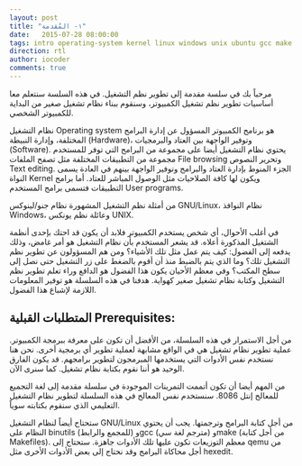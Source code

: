 ```yaml
---
layout: post
title: "١- المُقدمة"
date:   2015-07-28 08:00:00
tags: intro operating-system kernel linux windows unix ubuntu gcc make binutils qemu hexedit
direction: rtl
author: iocoder
comments: true
---
```


مرحباً بك في سلسة مقدمة إلى تطوير نظم التشغيل. في هذه السلسة سنتعلم معا أساسيات 
تطوير نظم تشغيل الكمبيوتر، وسنقوم ببناء نظام تشغيل صغير من البداية للكمبيوتر 
الشخصي.

نظام التشغيل Operating system هو برنامج الكمبيوتر المسؤول عن إدارة البرامج المختلفة، وإدارة 
النبيطة (Hardware)، وتوفير الواجهة بين العتاد والبرمجيات (Software). يحتوي نظام التشغيل
أيضا على مجموعة من البرامج التي توفر للمستخدم مجموعة من التطبيقات المختلفة مثل تصفح
الملفات File browsing وتحرير النصوص Text editing. الجزء المنوط بإدارة العتاد
والبرامج وتوفير الواجهة بينهم في العادة يسمى النواة Kernel ويكون لها كافة الصلاحيات
مثل الوصول المباشر للعتاد. أما برامج التطبيقات فتسمى برامج المستخدم User programs.

من أمثلة نظم التشغيل 
المشهورة نظام جنو/لينوكس GNU/Linux، نظام النوافذ Windows، وعائلة نظم يونكس UNIX.

في أغلب الأحوال، أي شخص يستخدم الكمبيوتر فلابد أن يكون قد احتك بإحدى أنظمة 
الشتغيل المذكورة أعلاه. قد يشعر  المستخدم بأن نظام التشغيل هو أمر غامض، وذلك 
يدفعه إلى الفضول: كيف يتم عمل مثل تلك الأشياء؟ ومن هم المسؤولون عن تطوير نظم 
التشغيل تلك؟ وما الذي يتم بالضبط منذ أن أقوم بالضغط على زر التشغيل حتى نصل إلى 
سطح المكتب؟ وفي معظم الأحيان يكون هذا الفضول هو الدافع وراء تعلم تطوير نظم 
التشغيل وكتابة نظام تشغيل صغير كهواية. هدفنا في هذه السلسلة هو توفير المعلومات 
اللازمة لإشباع هذا الفضول.

المتطلبات القبلية Prerequisites:
--------------------

من أجل الاستمرار في هذه السلسلة، من الأفضل أن تكون على معرفة ببرمجة 
الكمبيوتر. عملية تطوير نظام تشغيل هي في الواقع مشابهة لعملية تطوير أي برمجية 
أخرى. نحن هنا نستخدم نفس الأدوات التي يستخدمها المبرمجون لتطوير برامجهم. قد 
يكون الفارق الوحيد هو أننا نقوم بكتابة نظام تشغيل. كما سنرى الآن.

من المهم أيضا أن تكون أتممت التمرينات الموجودة في سلسلة مقدمة إلى لغة التجميع 
للمعالج إنتل 8086. سنستخدم نفس المعالج في هذه السلسلة لتطوير نظام التشغيل 
التعليمي الذي سنقوم بكتابته سوياً.

ستحتاج أيضاً لنظام التشغيل GNU/Linux من أجل كتابة البرامج وترجمتها. يجب أن يحتوي 
النظام على binutils (للمجمع والرابط) وgcc (مترجم لغة سي) وmake (من أجل كتابة 
Makefiles). معظم التوزيعات تكون عليها تلك الأدوات جاهزة. ستحتاج إلى qemu من أجل 
محاكاة البرامج وقد نحتاج إلى بعض الأدوات الأخرى مثل hexedit.

